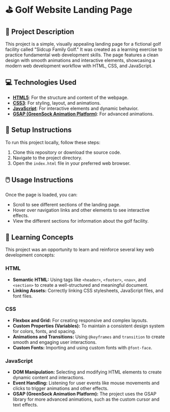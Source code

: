 # ⛳ Golf Website Landing Page

## 📝 Project Description

This project is a simple, visually appealing landing page for a fictional golf facility called "Sidcup Family Golf." It was created as a learning exercise to practice fundamental web development skills. The page features a clean design with smooth animations and interactive elements, showcasing a modern web development workflow with HTML, CSS, and JavaScript.

## 💻 Technologies Used

*   **[HTML5](https://developer.mozilla.org/en-US/docs/Web/Guide/HTML/HTML5)**: For the structure and content of the webpage.
*   **[CSS3](https://developer.mozilla.org/en-US/docs/Web/CSS)**: For styling, layout, and animations.
*   **[JavaScript](https://developer.mozilla.org/en-US/docs/Web/JavaScript)**: For interactive elements and dynamic behavior.
*   **[GSAP (GreenSock Animation Platform)](https://greensock.com/gsap/)**: For advanced animations.

## 🚀 Setup Instructions

To run this project locally, follow these steps:

1.  Clone this repository or download the source code.
2.  Navigate to the project directory.
3.  Open the `index.html` file in your preferred web browser.

## 🖱️ Usage Instructions

Once the page is loaded, you can:

*   Scroll to see different sections of the landing page.
*   Hover over navigation links and other elements to see interactive effects.
*   View the different sections for information about the golf facility.

## 🧠 Learning Concepts

This project was an opportunity to learn and reinforce several key web development concepts:

### HTML

*   **Semantic HTML:** Using tags like `<header>`, `<footer>`, `<nav>`, and `<section>` to create a well-structured and meaningful document.
*   **Linking Assets:** Correctly linking CSS stylesheets, JavaScript files, and font files.

### CSS

*   **Flexbox and Grid:** For creating responsive and complex layouts.
*   **Custom Properties (Variables):** To maintain a consistent design system for colors, fonts, and spacing.
*   **Animations and Transitions:** Using `@keyframes` and `transition` to create smooth and engaging user interactions.
*   **Custom Fonts:** Importing and using custom fonts with `@font-face`.

### JavaScript

*   **DOM Manipulation:** Selecting and modifying HTML elements to create dynamic content and interactions.
*   **Event Handling:** Listening for user events like mouse movements and clicks to trigger animations and other effects.
*   **GSAP (GreenSock Animation Platform):** The project uses the GSAP library for more advanced animations, such as the custom cursor and text effects.